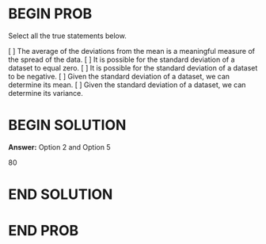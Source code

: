 # BEGIN PROB

Select all the true statements below.

[ ] The average of the deviations from the mean is a meaningful measure of the spread of the data.
[ ] It is possible for the standard deviation of a dataset to equal zero.
[ ] It is possible for the standard deviation of a dataset to be negative.
[ ] Given the standard deviation of a dataset, we can determine its mean.
[ ] Given the standard deviation of a dataset, we can determine its variance.

# BEGIN SOLUTION
**Answer:** Option 2 and Option 5

<average>80</average>

# END SOLUTION

# END PROB
